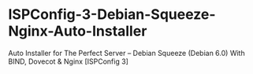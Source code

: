ISPConfig-3-Debian-Squeeze-Nginx-Auto-Installer
===============================================

Auto Installer for The Perfect Server – Debian Squeeze (Debian 6.0) With BIND, Dovecot &amp; Nginx [ISPConfig 3]
